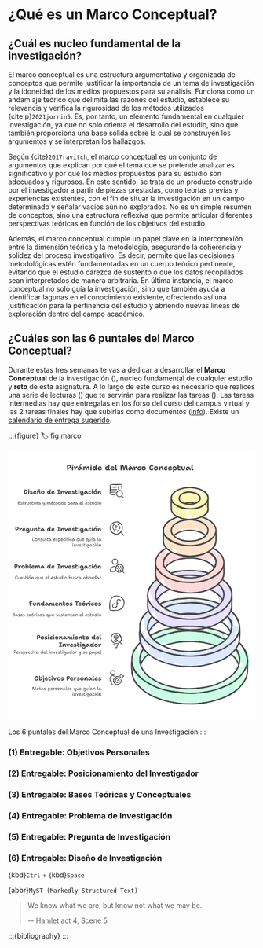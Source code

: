 # ¿Qué es un Marco Conceptual?

## ¿Cuál es nucleo fundamental de la investigación?

El marco conceptual es una estructura argumentativa y organizada de conceptos que permite justificar la importancia de un tema de investigación y la idoneidad de los medios propuestos para su análisis. Funciona como un andamiaje teórico que delimita las razones del estudio, establece su relevancia y verifica la rigurosidad de los métodos utilizados {cite:p}`2021jorrin5`. Es, por tanto, un elemento fundamental en cualquier investigación, ya que no solo orienta el desarrollo del estudio, sino que también proporciona una base sólida sobre la cual se construyen los argumentos y se interpretan los hallazgos.

Según {cite}`2017ravitch`, el marco conceptual es un conjunto de argumentos que explican por qué el tema que se pretende analizar es significativo y por qué los medios propuestos para su estudio son adecuados y rigurosos. En este sentido, se trata de un producto construido por el investigador a partir de piezas prestadas, como teorías previas y experiencias existentes, con el fin de situar la investigación en un campo determinado y señalar vacíos aún no explorados. No es un simple resumen de conceptos, sino una estructura reflexiva que permite articular diferentes perspectivas teóricas en función de los objetivos del estudio.

Además, el marco conceptual cumple un papel clave en la interconexión entre la dimensión teórica y la metodología, asegurando la coherencia y solidez del proceso investigativo. Es decir, permite que las decisiones metodológicas estén fundamentadas en un cuerpo teórico pertinente, evitando que el estudio carezca de sustento o que los datos recopilados sean interpretados de manera arbitraria. En última instancia, el marco conceptual no solo guía la investigación, sino que también ayuda a identificar lagunas en el conocimiento existente, ofreciendo así una justificación para la pertinencia del estudio y abriendo nuevas líneas de exploración dentro del campo académico.

## ¿Cuáles son las 6 puntales del Marco Conceptual?

Durante estas tres semanas te vas a dedicar a desarrollar el **Marco Conceptual** de la investigación ([](#fig:marco)), nucleo fundamental de cualquier estudio y **reto** de esta asignatura. A lo largo de este curso es necesario que realices una serie de lecturas ([](#tab:lecturas)) que te servirán para realizar las tareas ([](#tab:actividades)). Las tareas intermedias hay que entregalas en los forso del curso del campus virtual y las 2 tareas finales hay que subirlas como documentos ([info](#lugar)). Existe un [calendario de entrega sugerido](#aprox).


:::{figure}
:label: fig:marco

![Meto](img/marco.png)

Los 6 puntales del Marco Conceptual de una Investigación
:::

### (1) Entregable: Objetivos Personales

### (2) Entregable: Posicionamiento del Investigador

### (3) Entregable: Bases Teóricas y Conceptuales

### (4) Entregable: Problema de Investigación

### (5) Entregable: Pregunta de Investigación

### (6) Entregable: Diseño de Investigación

{kbd}`Ctrl` + {kbd}`Space`

{abbr}`MyST (Markedly Structured Text)`

> We know what we are, but know not what we may be.
>
> -- Hamlet act 4, Scene 5


:::{bibliography}
:::




